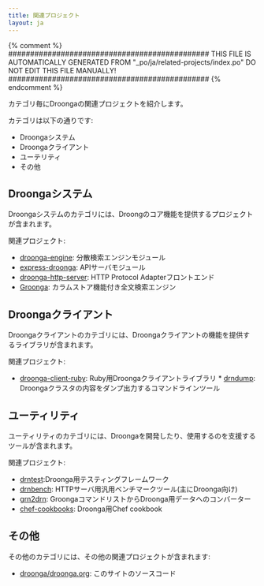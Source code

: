 ```yaml
---
title: 関連プロジェクト
layout: ja
---
```


{% comment %}
##############################################
  THIS FILE IS AUTOMATICALLY GENERATED FROM
  "_po/ja/related-projects/index.po"
  DO NOT EDIT THIS FILE MANUALLY!
##############################################
{% endcomment %}


カテゴリ毎にDroongaの関連プロジェクトを紹介します。

カテゴリは以下の通りです:

 * Droongaシステム
 * Droongaクライアント
 * ユーテリティ
 * その他

## Droongaシステム

Droongaシステムのカテゴリには、Droongのコア機能を提供するプロジェクトが含まれます。

関連プロジェクト:

 * [droonga-engine][]: 分散検索エンジンモジュール
 * [express-droonga][]: APIサーバモジュール
 * [droonga-http-server][]: HTTP Protocol Adapterフロントエンド
 * [Groonga][]: カラムストア機能付き全文検索エンジン

## Droongaクライアント

Droongaクライアントのカテゴリには、Droongaクライアントの機能を提供するライブラリが含まれます。

関連プロジェクト:

 * [droonga-client-ruby][]: Ruby用Droongaクライアントライブラリ * [drndump][]: Droongaクラスタの内容をダンプ出力するコマンドラインツール

## ユーティリティ

ユーティリティのカテゴリには、Droongaを開発したり、使用するのを支援するツールが含まれます。

関連プロジェクト:

 * [drntest][]:Droonga用テスティングフレームワーク
 * [drnbench][]: HTTPサーバ用汎用ベンチマークツール(主にDroonga向け)
 * [grn2drn][]: GroongaコマンドリストからDroonga用データへのコンバーター
 * [chef-cookbooks][]: Droonga用Chef cookbook

## その他

その他のカテゴリには、その他の関連プロジェクトが含まれます:

 * [droonga/droonga.org][]: このサイトのソースコード

  [droonga-engine]: https://github.com/droonga/droonga-engine
  [express-droonga]: https://github.com/droonga/express-droonga
  [droonga-http-server]: https://github.com/droonga/droonga-http-server
  [Groonga]: http://groonga.org/
  [droonga-client-ruby]: https://github.com/droonga/droonga-client-ruby
  [drndump]: https://github.com/droonga/drndump
  [drntest]: https://github.com/droonga/drntest
  [drnbench]: https://github.com/droonga/drnbench
  [grn2drn]: https://github.com/droonga/grn2drn
  [chef-cookbooks]: https://github.com/droonga/chef-cookbooks
  [droonga/droonga.org]: https://github.com/droonga/droonga.org
